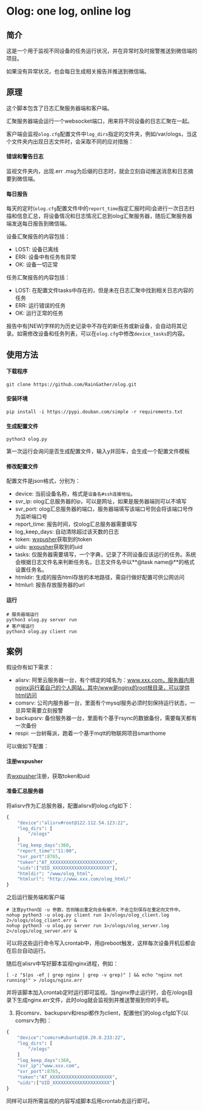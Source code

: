 # Olog: one log, online log

## 简介

这是一个用于监视不同设备的任务运行状况，并在异常时及时报警推送到微信端的项目。

如果没有异常状况，也会每日生成相关报告并推送到微信端。

## 原理

这个脚本包含了日志汇聚服务器端和客户端。

汇聚服务器端会运行一个websocket端口，用来将不同设备的日志汇聚在一起。

客户端会监视`olog.cfg`配置文件中`log_dirs`指定的文件夹，例如/var/ologs，当这个文件夹内出现日志文件时，会采取不同的应对措施：

#### 错误和警告日志
监视文件夹内，出现.err .msg为后缀的日志时，就会立刻自动推送消息和日志摘要到微信端。

#### 每日报告
每天的定时(`olog.cfg`配置文件中的`report_time`指定汇报时间)会进行一次日志扫描和信息汇总，将设备情况和日志情况汇总到olog汇聚服务器，随后汇聚服务器端发送每日报告到微信端。

设备汇聚报告的内容包括：
- LOST: 设备已离线
- ERR: 设备中有任务有异常
- OK: 设备一切正常

任务汇聚报告的内容包括：
- LOST: 在配置文件tasks中存在的，但是未在日志汇聚中找到相关日志内容的任务
- ERR: 运行错误的任务
- OK: 运行正常的任务

报告中有\[NEW\]字样的为历史记录中不存在的新任务或新设备，会自动将其记录。如需修改设备和任务列表，可以在`olog.cfg`中修改`device_tasks`的内容。

## 使用方法

#### 下载程序
```shell
git clone https://github.com/RainGather/olog.git
```

#### 安装环境
```shell
pip install -i https://pypi.douban.com/simple -r requirements.txt
```

#### 生成配置文件
```shell
python3 olog.py
```
第一次运行会询问是否生成配置文件，输入y并回车，会生成一个配置文件模板

#### 修改配置文件
配置文件是json格式，分别为：
- device: 当前设备名称，格式是`设备名#ssh连接地址`。
- svr_ip: olog汇总服务器的ip，可以是网址，如果是服务器端则可以不填写
- svr_port: olog汇总服务器的端口，服务器端填写该端口号则会将该端口号作为监听端口号
- report_time: 报告时间，仅olog汇总服务器需要填写
- log_keep_days: 自动清除超过该天数的日志
- token: [wxpusher](https://wxpusher.zjiecode.com/docs/#/)获取到的token
- uids: [wxpusher](https://wxpusher.zjiecode.com/docs/#/)获取到的uid
- tasks: 仅服务器需要填写，一个字典，记录了不同设备应该运行的任务。系统会根据日志文件名来判断任务名，日志文件名中以**@task name@**的格式设置任务名。
- htmldir: 生成的报告html存放的本地路径，需自行做好配置可供公网访问
- htmlurl: 报告存放服务器的url

#### 运行
```shell
# 服务器端运行
python3 olog.py server run
# 客户端运行
python3 olog.py client run
```

## 案例

假设你有如下需求：

- alisrv: 阿里云服务器一台，有个绑定的域名为：www.xxx.com，服务器内用nginx运行着自己的个人网站，其中/www是nginx的root根目录，可以提供html访问
- comsrv: 公司内服务器一台，里面有个mysql服务必须时刻保持运行状态，一旦异常需要立刻报警
- backupsrv: 备份服务器一台，里面有个基于rsync的数据备份，需要每天都有一次备份
- respi: 一台树莓派，跑着一个基于mqtt的物联网项目smarthome

可以做如下配置：


#### 注册wxpusher

去[wxpusher](https://wxpusher.zjiecode.com/docs/#/)注册，获取token和uid


#### 准备汇总服务器

将alisrv作为汇总服务器，配置alisrv的olog.cfg如下：

```python
{
    "device":"alisrv#root@122.112.54.123:22",
    "log_dirs": [
        "/ologs"
    ]
    "log_keep_days":360,
    "report_time":"11:00",
    "svr_port":8765,
    "token":"AT_XXXXXXXXXXXXXXXXXXXXXXX",
    "uids":["UID_XXXXXXXXXXXXXXXXXXXXX"],
    "htmldir": "/www/olog_html",
    "htmlurl": "http://www.xxx.com/olog_html/"
}
```

之后运行服务端和客户端

```shell
# 注意python加 -u 参数，否则输出重定向会有缓冲，不会立刻保存在重定向文件中。
nohup python3 -u olog.py client run 1>/ologs/olog_client.log 2>/ologs/olog_client.err &
nohup python3 -u olog.py server run 1>/ologs/olog_server.log 2>/ologs/olog_server.err &
```

可以将这些运行命令写入crontab中，用@reboot触发，这样每次设备开机后都会在后台自动运行。

随后在alisrv中写好脚本监视nginx进程，例如：

```shell
[ -z "$(ps -ef | grep nginx | grep -v grep)" ] && echo "nginx not running!" > /ologs/nginx.err
```

并将该脚本加入crontab定时运行即可监视。当nginx停止运行时，会在/ologs目录下生成nginx.err文件，此时olog就会监视到并推送警报到你的手机。

3. 将comsrv、backupsrv和respi都作为client，配置他们的olog.cfg如下(以comsrv为例)：

```python
{
    "device":"comsrv#ubuntu@10.20.0.233:22",
    "log_dirs": [
        "/ologs"
    ]
    "log_keep_days":360,
    "svr_ip":"www.xxx.com",
    "svr_port":8765,
    "token":"AT_XXXXXXXXXXXXXXXXXXXXXXX",
    "uids":["UID_XXXXXXXXXXXXXXXXXXXXX"]
}
```

同样可以将所需监视的内容写成脚本后用crontab去运行即可。
